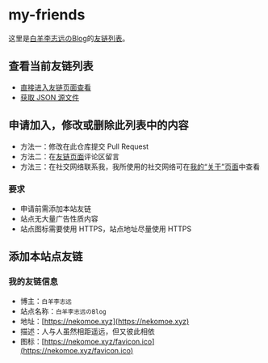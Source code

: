 # my-friends

这里是[白羊李志远のBlog](https://nekomoe.xyz)的[友链列表](https://nekomoe.xyz/index.html?type=internal&function=friendbook)。

## 查看当前友链列表
* [直接进入友链页面查看](https://nekomoe.xyz/index.html?type=internal&function=friendbook)
* [获取 JSON 源文件](https://friends.nekomoe.xyz/linklist.json)

## 申请加入，修改或删除此列表中的内容

* 方法一：修改在此仓库提交 Pull Request
* 方法二：在[友链页面](https://nekomoe.xyz/index.html?type=internal&function=friendbook)评论区留言
* 方法三：在社交网络联系我，我所使用的社交网络可在[我的“关于”页面](https://i.nekomoe.xyz/)中查看

### 要求

- 申请前需添加本站友链
- 站点无大量广告性质内容
- 站点图标需要使用 HTTPS，站点地址尽量使用 HTTPS

## 添加本站点友链

### 我的友链信息

- 博主：```白羊李志远```
- 站点名称：`白羊李志远のBlog`
- 地址：[https://nekomoe.xyz](https://nekomoe.xyz)
- 描述：人与人虽然相距遥远，但又彼此相依
- 图标：[https://nekomoe.xyz/favicon.ico](https://nekomoe.xyz/favicon.ico)
